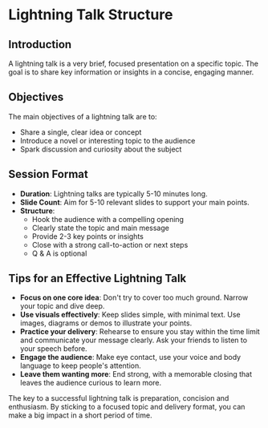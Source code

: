 # Lightning Talk Structure

## Introduction
A lightning talk is a very brief, focused presentation on a specific topic. The goal is to share key information or insights in a concise, engaging manner.

## Objectives
The main objectives of a lightning talk are to:
- Share a single, clear idea or concept
- Introduce a novel or interesting topic to the audience
- Spark discussion and curiosity about the subject

## Session Format
- **Duration**: Lightning talks are typically 5-10 minutes long.
- **Slide Count**: Aim for 5-10 relevant slides to support your main points.
- **Structure**:
  - Hook the audience with a compelling opening
  - Clearly state the topic and main message
  - Provide 2-3 key points or insights
  - Close with a strong call-to-action or next steps
  - Q & A is optional

## Tips for an Effective Lightning Talk
- **Focus on one core idea**: Don't try to cover too much ground. Narrow your topic and dive deep.
- **Use visuals effectively**: Keep slides simple, with minimal text. Use images, diagrams or demos to illustrate your points.
- **Practice your delivery**: Rehearse to ensure you stay within the time limit and communicate your message clearly. Ask your friends to listen to your speech before.
- **Engage the audience**: Make eye contact, use your voice and body language to keep people's attention.
- **Leave them wanting more**: End strong, with a memorable closing that leaves the audience curious to learn more.

The key to a successful lightning talk is preparation, concision and enthusiasm. By sticking to a focused topic and delivery format, you can make a big impact in a short period of time.
